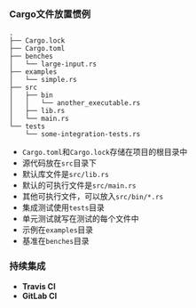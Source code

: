 ### Cargo文件放置惯例
```
.
├── Cargo.lock
├── Cargo.toml
├── benches
│   └── large-input.rs
├── examples
│   └── simple.rs
├── src
│   ├── bin
│   │   └── another_executable.rs
│   ├── lib.rs
│   └── main.rs
└── tests
    └── some-integration-tests.rs
```

- `Cargo.toml`和`Cargo.lock`存储在项目的根目录中
- 源代码放在`src`目录下
- 默认库文件是`src/lib.rs`
- 默认的可执行文件是`src/main.rs`
- 其他可执行文件，可以放入`src/bin/*.rs`
- 集成测试使用`tests`目录
- 单元测试就写在测试的每个文件中
- 示例在`examples`目录
- 基准在`benches`目录

### 持续集成
- **Travis CI**
- **GitLab CI**